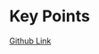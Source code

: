 # Key Points
[Github Link]("https://github.com/panaversity/learn-agentic-ai/tree/main/01_ai_agents_first/04_hello_agent")
